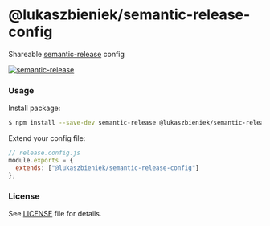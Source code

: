 # @lukaszbieniek/semantic-release-config

Shareable [semantic-release](https://semantic-release.gitbook.io) config

[![semantic-release](https://img.shields.io/badge/%20%20%F0%9F%93%A6%F0%9F%9A%80-semantic--release-e10079.svg)](https://github.com/semantic-release/semantic-release)

### Usage

Install package:

```sh
$ npm install --save-dev semantic-release @lukaszbieniek/semantic-release-config
```

Extend your config file:

```js
// release.config.js
module.exports = {
  extends: ["@lukaszbieniek/semantic-release-config"]
};
```

### License

See [LICENSE](./LICENSE) file for details.
